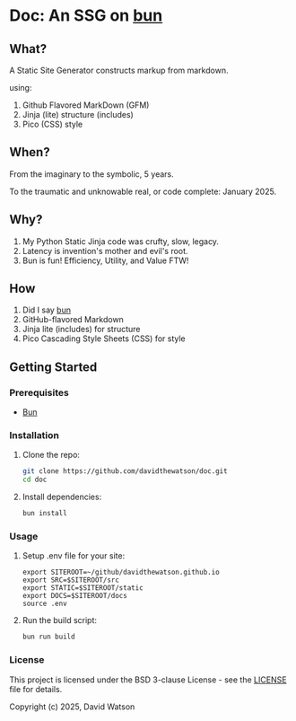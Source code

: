 # Doc: An SSG on [bun](https://bun.sh/)

## What?

A Static Site Generator constructs markup from markdown.

using:

1. Github Flavored MarkDown (GFM)
2. Jinja (lite) structure (includes) 
3. Pico (CSS) style

## When?

From the imaginary to the symbolic, 5 years. 

To the traumatic and unknowable real, or code complete: January 2025.

## Why?

1. My Python Static Jinja code was crufty, slow, legacy.
2. Latency is invention's mother and evil's root.
3. Bun is fun! Efficiency, Utility, and Value FTW!

## How

1. Did I say [bun](https://bun.sh/)
2. GitHub-flavored Markdown
3. Jinja lite (includes) for structure
4. Pico Cascading Style Sheets (CSS) for style

## Getting Started

### Prerequisites

- [Bun](https://bun.sh/)

### Installation

1. Clone the repo:
    ```sh
    git clone https://github.com/davidthewatson/doc.git
    cd doc
    ```

2. Install dependencies:
    ```sh
    bun install
    ```

### Usage
1. Setup .env file for your site:
    ```cat .env 
    export SITEROOT=~/github/davidthewatson.github.io
    export SRC=$SITEROOT/src
    export STATIC=$SITEROOT/static
    export DOCS=$SITEROOT/docs
    source .env
    ````
2. Run the build script:
    ```sh
    bun run build
    ```

<!--
### Contributing

Contributions are welcome! Please read the [contributing guidelines](CONTRIBUTING.md) for more information.

-->

### License

This project is licensed under the BSD 3-clause License - see the [LICENSE](LICENSE) file for details.

Copyright (c) 2025, David Watson
